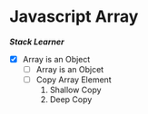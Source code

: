 # Javascript Array

**_Stack Learner_**

- [x] Array is an Object
  - [ ] Array is an Objcet
  - [ ] Copy Array Element
    1. Shallow Copy
    2. Deep Copy
